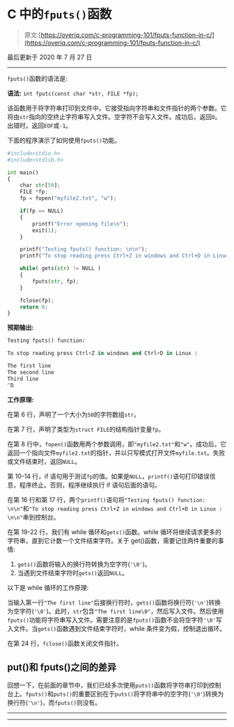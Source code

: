 # C 中的`fputs()`函数

> 原文:[https://overiq.com/c-programming-101/fputs-function-in-c/](https://overiq.com/c-programming-101/fputs-function-in-c/)

最后更新于 2020 年 7 月 27 日

* * *

`fputs()`函数的语法是:

**语法:** `int fputc(const char *str, FILE *fp);`

该函数用于将字符串打印到文件中。它接受指向字符串和文件指针的两个参数。它将由`str`指向的空终止字符串写入文件。空字符不会写入文件。成功后，返回`0`。出错时，返回`EOF`或`-1`。

下面的程序演示了如何使用`fputs()`功能。

```py
#include<stdio.h>
#include<stdlib.h>

int main()
{
    char str[50];
    FILE *fp;
    fp = fopen("myfile2.txt", "w");

    if(fp == NULL)
    {
        printf("Error opening file\n");
        exit(1);
    }

    printf("Testing fputs() function: \n\n");
    printf("To stop reading press Ctrl+Z in windows and Ctrl+D in Linux :");

    while( gets(str) != NULL )
    {
        fputs(str, fp);
    }

    fclose(fp);
    return 0;
}

```

**预期输出:**

```py
Testing fputs() function:

To stop reading press Ctrl+Z in windows and Ctrl+D in Linux :

The first line
The second line
Third line
^D

```

**工作原理:**

在第 6 行，声明了一个大小为`50`的字符数组`str`。

在第 7 行，声明了类型为`struct FILE`的结构指针变量`fp`。

在第 8 行中，`fopen()`函数用两个参数调用，即`"myfile2.txt"`和`"w"`。成功后，它返回一个指向文件`myfile2.txt`的指针，并以只写模式打开文件`myfile.txt`。失败或文件结束时，返回`NULL`。

第 10-14 行，if 语句用于测试`fp`的值。如果是`NULL`，`printf()`语句打印错误信息，程序终止。否则，程序继续执行 if 语句后面的语句。

在第 16 行和第 17 行，两个`printf()`语句将`"Testing fputs() function: \n\n"`和`"To stop reading press Ctrl+Z in windows and Ctrl+D in Linux : \n\n"`串到控制台。

在第 19-22 行，我们有 while 循环和`gets()`函数。while 循环将继续请求更多的字符串，直到它计数一个文件结束字符。关于 get()函数，需要记住两件重要的事情:

1.  `gets()`函数将输入的换行符转换为空字符(`'\0'`)。
2.  当遇到文件结束字符时`gets()`返回`NULL`。

以下是 while 循环的工作原理:

当输入第一行`"The first line"`后接换行符时，`gets()`函数将换行符(`'\n'`)转换为空字符(`'\0'`)。此时，`str`包含`"The first line\0"`，然后写入文件。然后使用`fputs()`功能将字符串写入文件。需要注意的是`fputs()`函数不会将空字符`'\0'`写入文件。当`gets()`函数遇到文件结束字符时，while 条件变为假，控制退出循环。

在第 24 行，`fclose()`函数关闭文件指针。

## put()和 fputs()之间的差异

回想一下，在前面的章节中，我们已经多次使用`puts()`函数将字符串打印到控制台上。`fputs()`和`puts()`的重要区别在于`puts()`将字符串中的空字符(`'\0'`)转换为换行符(`'\n'`)，而`fputs()`则没有。

* * *

* * *